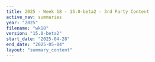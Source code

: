 ```yaml
---
title: 2025 - Week 18 - 15.0-beta2 - 3rd Party Content
active_nav: summaries
year: "2025"
filename: "wk18"
version: "15.0-beta2"
start_date: "2025-04-28"
end_date: "2025-05-04"
layout: "summary_content"
---
```

